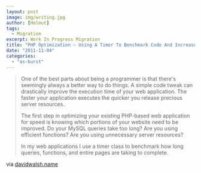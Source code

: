 ```yaml
---
layout: post
image: img/writing.jpg
author: [Helmut]
tags:
  - Migration
excerpt: Work In Progress Migration
title: "PHP Optimization – Using A Timer To Benchmark Code And Increase Speed"
date: "2011-11-04"
categories: 
  - "as-burst"
---
```


> One of the best parts about being a programmer is that there's seemingly always a better way to do things. A simple code tweak can drastically improve the execution time of your web application. The faster your application executes the quicker you release precious server resources.
> 
> The first step in optimizing your existing PHP-based web application for speed is knowing which portions of your website need to be improved. Do your MySQL queries take too long? Are you using efficient functions? Are you using unnecessary server resources?
> 
> In my web applications I use a timer class to benchmark how long queries, functions, and entire pages are taking to complete.

via [davidwalsh.name](http://davidwalsh.name/php-timer-benchmark)
